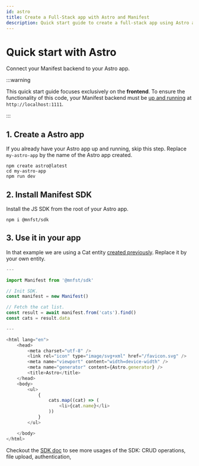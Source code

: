 ```yaml
---
id: astro
title: Create a Full-Stack app with Astro and Manifest
description: Quick start guide to create a full-stack app using Astro as a frontend and Manifest as a backend.
---
```


# Quick start with Astro

Connect your Manifest backend to your Astro app.

:::warning

This quick start guide focuses exclusively on the **frontend**. To ensure the functionality of this code, your Manifest backend must be [up and running](./introduction.md#install-manifest) at `http://localhost:1111`.

:::

## 1. Create a Astro app

If you already have your Astro app up and running, skip this step. Replace `my-astro-app` by the name of the Astro app created.

```
npm create astro@latest
cd my-astro-app
npm run dev
```

## 2. Install Manifest SDK

Install the JS SDK from the root of your Astro app.

```
npm i @mnfst/sdk
```

## 3. Use it in your app

In that example we are using a Cat entity [created previously](entities.md). Replace it by your own entity.

```js
---

import Manifest from '@mnfst/sdk'

// Init SDK.
const manifest = new Manifest()

// Fetch the cat list.
const result = await manifest.from('cats').find()
const cats = result.data

---

<html lang="en">
	<head>
		<meta charset="utf-8" />
		<link rel="icon" type="image/svg+xml" href="/favicon.svg" />
		<meta name="viewport" content="width=device-width" />
		<meta name="generator" content={Astro.generator} />
		<title>Astro</title>
	</head>
	<body>
		<ul>
			{
				cats.map((cat) => (
					<li>{cat.name}</li>
				))
			}
		</ul>

	</body>
</html>
```

Checkout the [SDK doc](./crud.md#using-the-javascript-sdk) to see more usages of the SDK: CRUD operations, file upload, authentication,
